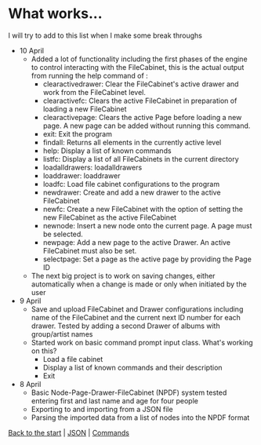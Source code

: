 # What works...

I will try to add to this list when I make some break throughs

* 10 April
  * Added a lot of functionality including the first phases of the engine to control interacting with the FileCabinet, this 
  is the actual output from running the help command of :
    * clearactivedrawer: Clear the FileCabinet's active drawer and work from the FileCabinet level.
    * clearactivefc: Clears the active FileCabinet in preparation of loading a new FileCabinet
    * clearactivepage: Clears the active Page before loading a new page. A new page can be added without running this command.
    * exit: Exit the program
    * findall: Returns all elements in the currently active level
    * help: Display a list of known commands
    * listfc: Display a list of all FileCabinets in the current directory
    * loadalldrawers: loadalldrawers
    * loaddrawer: loaddrawer
    * loadfc: Load file cabinet configurations to the program
    * newdrawer: Create and add a new drawer to the active FileCabinet
    * newfc: Create a new FileCabinet with the option of setting the new FileCabinet as the active FileCabinet
    * newnode: Insert a new node onto the current page. A page must be selected.
    * newpage: Add a new page to the active Drawer. An active FileCabinet must also be set.
    * selectpage: Set a page as the active page by providing the Page ID
  * The next big project is to work on saving changes, either automatically when a change is made or only when initiated by
  the user
* 9 April
   * Save and upload FileCabinet and Drawer configurations including name of the FileCabinet and the current next ID
   number for each drawer. Tested by adding a second Drawer of albums with group/artist names
   * Started work on basic command prompt input class. What's working on this?
      * Load a file cabinet
      * Display a list of known commands and their description
      * Exit
* 8 April
   * Basic Node-Page-Drawer-FileCabinet (NPDF) system tested entering first and last name and age for four people
   * Exporting to and importing from a JSON file
   * Parsing the imported data from a list of nodes into the NPDF format
      
[Back to the start](readme.md) | [JSON](json.md) | [Commands](commands.md)
